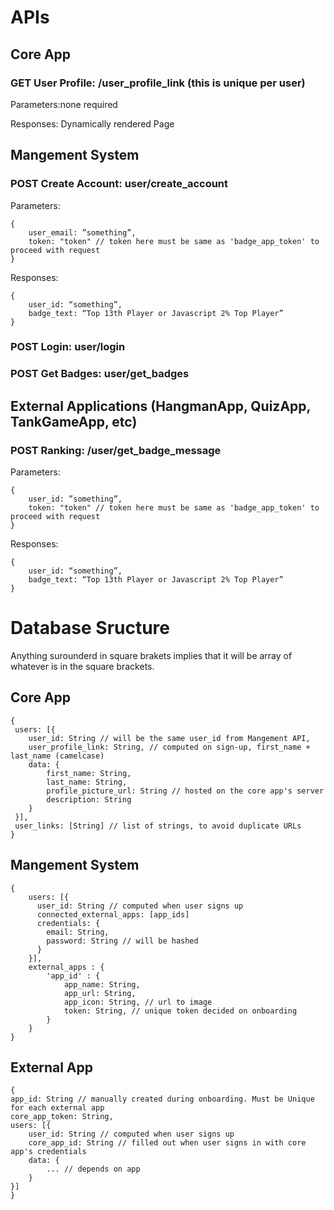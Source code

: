 # APIs

## Core App

### GET User Profile: /user_profile_link (this is unique per user)

Parameters:none required

Responses: Dynamically rendered Page

## Mangement System

### POST Create Account: user/create_account

Parameters:

```
{
    user_email: ”something”,
    token: "token" // token here must be same as 'badge_app_token' to proceed with request
}
```

Responses:

```
{
    user_id: “something”,
    badge_text: “Top 13th Player or Javascript 2% Top Player”
}
```

### POST Login: user/login

### POST Get Badges: user/get_badges

## External Applications (HangmanApp, QuizApp, TankGameApp, etc)

### POST Ranking: /user/get_badge_message

Parameters:

```
{
    user_id: ”something”,
    token: "token" // token here must be same as 'badge_app_token' to proceed with request
}
```

Responses:

```
{
    user_id: “something”,
    badge_text: “Top 13th Player or Javascript 2% Top Player”
}
```

# Database Sructure

Anything surounderd in square brakets implies that it will be array of whatever is in the square brackets.

## Core App

```
{
 users: [{
    user_id: String // will be the same user_id from Mangement API,
    user_profile_link: String, // computed on sign-up, first_name + last_name (camelcase)
    data: {
        first_name: String,
        last_name: String,
        profile_picture_url: String // hosted on the core app's server
        description: String
    }
 }],
 user_links: [String] // list of strings, to avoid duplicate URLs
}
```

## Mangement System

```
{
    users: [{
      user_id: String // computed when user signs up
      connected_external_apps: [app_ids]
      credentials: {
        email: String,
        password: String // will be hashed
      }
    }],
    external_apps : {
        'app_id' : {
            app_name: String,
            app_url: String,
            app_icon: String, // url to image
            token: String, // unique token decided on onboarding
        }
    }
}
```

## External App

```
{
app_id: String // manually created during onboarding. Must be Unique for each external app
core_app_token: String,
users: [{
    user_id: String // computed when user signs up
    core_app_id: String // filled out when user signs in with core app's credentials
    data: {
        ... // depends on app
    }
}]
}
```
